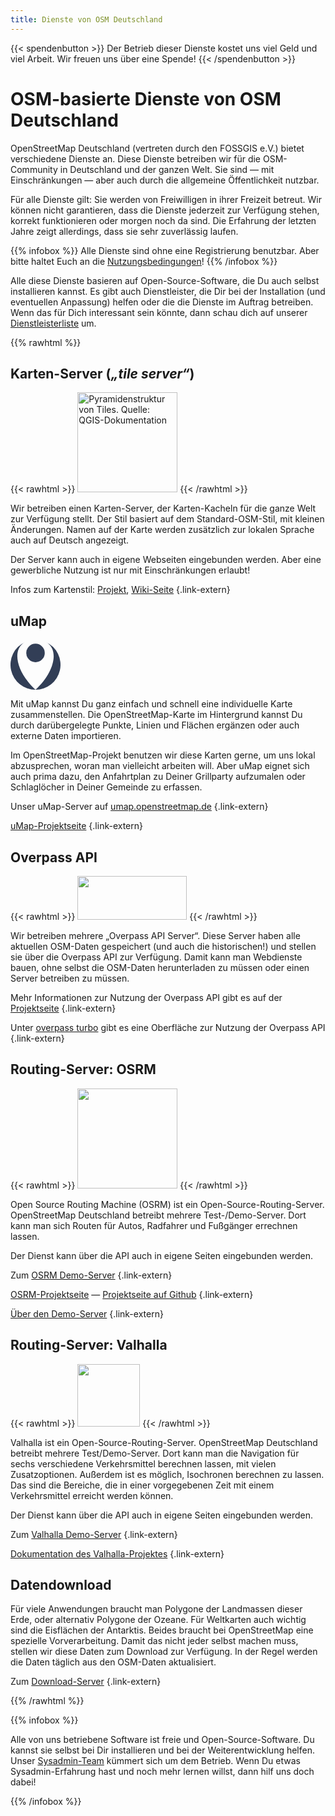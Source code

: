 ```yaml
---
title: Dienste von OSM Deutschland
---
```


{{< spendenbutton >}}
Der Betrieb dieser Dienste kostet uns viel Geld und viel Arbeit. Wir freuen
uns über eine Spende!
{{< /spendenbutton >}}

# OSM-basierte Dienste von OSM Deutschland

OpenStreetMap Deutschland (vertreten durch den FOSSGIS e.V.) bietet
verschiedene Dienste an. Diese Dienste betreiben wir für die OSM-Community in
Deutschland und der ganzen Welt. Sie sind &mdash; mit Einschränkungen &mdash;
aber auch durch die allgemeine Öffentlichkeit nutzbar.

Für alle Dienste gilt: Sie werden von Freiwilligen in ihrer Freizeit betreut.
Wir können nicht garantieren, dass die Dienste jederzeit zur Verfügung stehen,
korrekt funktionieren oder morgen noch da sind. Die Erfahrung der letzten
Jahre zeigt allerdings, dass sie sehr zuverlässig laufen.

{{% infobox %}}
Alle Dienste sind ohne eine Registrierung benutzbar. Aber bitte haltet Euch an
die
[Nutzungsbedingungen](https://www.fossgis.de/arbeitsgruppen/osm-server/nutzungsbedingungen/)!
{{% /infobox %}}

Alle diese Dienste basieren auf Open-Source-Software, die Du auch selbst
installieren kannst. Es gibt auch Dienstleister, die Dir bei der Installation
(und eventuellen Anpassung) helfen oder die die Dienste im Auftrag betreiben.
Wenn das für Dich interessant sein könnte, dann schau dich auf unserer
[Dienstleisterliste](https://www.fossgis.de/dienstleister/) um.

{{% rawhtml %}}

<div class="grid-container">

<div class="grid-box">

## Karten-Server (*„tile server“*)

{{< rawhtml >}}
<img class="float-right" src="vector_tiles_pyramid_structure.png" title="Pyramidenstruktur von Tiles. Quelle: QGIS-Dokumentation" width="160"/>
{{< /rawhtml >}}

Wir betreiben einen Karten-Server, der Karten-Kacheln für die ganze Welt zur
Verfügung stellt. Der Stil basiert auf dem Standard-OSM-Stil, mit kleinen
Änderungen. Namen auf der Karte werden zusätzlich zur lokalen Sprache auch auf
Deutsch angezeigt.

Der Server kann auch in eigene Webseiten eingebunden werden. Aber eine
gewerbliche Nutzung ist nur mit Einschränkungen erlaubt!

Infos zum Kartenstil: [Projekt](https://github.com/giggls/openstreetmap-carto-de), [Wiki-Seite](https://wiki.openstreetmap.org/wiki/German_Style)
{.link-extern}

</div>
<div class="grid-box">

## uMap

<svg class="float-right" viewBox="0 0 128 128" width="80" height="80">
  <path d="M36.5 6.2A64 64 0 0 0 64 128C14.5 81.8 3.1 24.8 36.5 6.2zM64 128A64 64 0 0 0 91.5 6.2c33.4 18.6 22 75.6-27.5 121.8z" fill="#323e56"/>
  <path d="M87.7 33.8a23.7 23.7 0 1 1-47.4 0 23.7 23.7 0 0 1 47.4 0z" fill="#323e56"/>
</svg>

Mit uMap kannst Du ganz einfach und schnell eine individuelle Karte
zusammenstellen. Die OpenStreetMap-Karte im Hintergrund kannst Du durch
darübergelegte Punkte, Linien und Flächen ergänzen oder auch externe Daten
importieren.

Im OpenStreetMap-Projekt benutzen wir diese Karten gerne, um uns lokal
abzusprechen, woran man vielleicht arbeiten will. Aber uMap eignet sich auch
prima dazu, den Anfahrtplan zu Deiner Grillparty aufzumalen oder
Schlaglöcher in Deiner Gemeinde zu erfassen.

Unser uMap-Server auf [umap.openstreetmap.de](https://umap.openstreetmap.de/de/)
{.link-extern}

[uMap-Projektseite](https://umap-project.org/)
{.link-extern}

</div>
<div class="grid-box">

## Overpass API

{{< rawhtml >}}
<img class="float-right" src="/img/logos/overpass.png" width="175" height="70"/>
{{< /rawhtml >}}

Wir betreiben mehrere „Overpass API Server“. Diese Server haben alle aktuellen
OSM-Daten gespeichert (und auch die historischen!) und stellen sie über die
Overpass API zur Verfügung. Damit kann man Webdienste bauen, ohne selbst die
OSM-Daten herunterladen zu müssen oder einen Server betreiben zu müssen.

Mehr Informationen zur Nutzung der Overpass API gibt es auf der
[Projektseite](https://overpass-api.de/)
{.link-extern}

Unter [overpass turbo](https://overpass-turbo.eu/) gibt es eine Oberfläche
zur Nutzung der Overpass API
{.link-extern}

</div>
<div class="grid-box">

## Routing-Server: OSRM

{{< rawhtml >}}
<img class="float-right" src="/img/logos/osrm.svg" alt="" width="160"/>
{{< /rawhtml >}}

Open Source Routing Machine (OSRM) ist ein Open-Source-Routing-Server.
OpenStreetMap Deutschland betreibt mehrere Test-/Demo-Server. Dort kann man
sich Routen für Autos, Radfahrer und Fußgänger errechnen lassen.

Der Dienst kann über die API auch in eigene Seiten eingebunden werden.

Zum [OSRM
Demo-Server](https://map.project-osrm.org/?z=6&center=51.536086%2C10.634766&hl=de&alt=0&srv=1)
{.link-extern}

[OSRM-Projektseite](https://project-osrm.org/) &mdash; [Projektseite auf
Github](https://github.com/Project-OSRM)
{.link-extern}

[Über den Demo-Server](https://map.project-osrm.org/about.html)
{.link-extern}

</div>
<div class="grid-box">

## Routing-Server: Valhalla

{{< rawhtml >}}
<img class="float-right" src="/img/logos/valhalla.png" alt="" width="100" height="100"/>
{{< /rawhtml >}}

Valhalla ist ein Open-Source-Routing-Server. OpenStreetMap Deutschland betreibt
mehrere Test/Demo-Server. Dort kann man die Navigation für sechs verschiedene
Verkehrsmittel berechnen lassen, mit vielen Zusatzoptionen. Außerdem ist es
möglich, Isochronen berechnen zu lassen. Das sind die Bereiche, die in einer
vorgegebenen Zeit mit einem Verkehrsmittel erreicht werden können.

Der Dienst kann über die API auch in eigene Seiten eingebunden werden.

Zum [Valhalla Demo-Server](https://valhalla.openstreetmap.de/)
{.link-extern}

[Dokumentation des Valhalla-Projektes](https://valhalla.github.io/valhalla/)
{.link-extern}

</div>
<div class="grid-box">

## Datendownload

Für viele Anwendungen braucht man Polygone der Landmassen dieser Erde, oder
alternativ Polygone der Ozeane. Für Weltkarten auch wichtig sind die Eisflächen
der Antarktis. Beides braucht bei OpenStreetMap eine spezielle Vorverarbeitung.
Damit das nicht jeder selbst machen muss, stellen wir diese Daten zum Download
zur Verfügung. In der Regel werden die Daten täglich aus den OSM-Daten
aktualisiert.

Zum [Download-Server](https://osmdata.openstreetmap.de/)
{.link-extern}

</div>
</div> <!-- grid-container -->

{{% /rawhtml %}}

{{% infobox %}}

Alle von uns betriebene Software ist freie und Open-Source-Software. Du kannst
sie selbst bei Dir installieren und bei der Weiterentwicklung helfen. Unser
[Sysadmin-Team](https://www.fossgis.de/arbeitsgruppen/osm-server/) kümmert
sich um dem Betrieb. Wenn Du etwas Sysadmin-Erfahrung hast und noch mehr lernen
willst, dann hilf uns doch dabei!

{{% /infobox %}}

